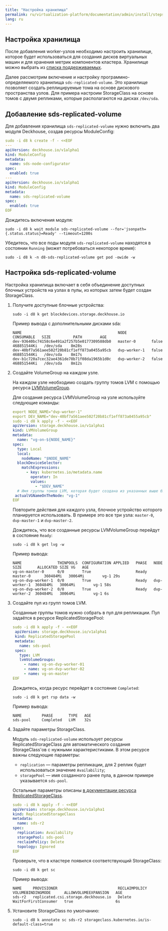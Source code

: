 ```yaml
---
title: "Настройка хранилища"
permalink: ru/virtualization-platform/documentation/admin/install/steps/storage.html
lang: ru
---
```


## Настройка хранилища

После добавления worker-узлов необходимо настроить хранилище, которое будет использоваться для создания дисков виртуальных машин и для хранения метрик компонентов кластера. Хранилище можно выбрать из [списка поддерживаемых](http://deckhouse.ru/products/virtualization-platform/documentation/admin/install/requirements.html).

Далее рассмотрим включение и настройку программно-определяемого хранилища `sds-replicated-volume`. Это хранилище позволяет создать реплицируемые тома на основе дискового пространства узлов. Для примера настроим StorageClass на основе томов с двумя репликами, которые располагаются на дисках `/dev/sda`.

## Добавление sds-replicated-volume

Для добавления хранилища `sds-replicated-volume` нужно включить два модуля Deckhouse, создав ресурсы ModuleConfig:

```yaml
sudo -i d8 k create -f - <<EOF
---
apiVersion: deckhouse.io/v1alpha1
kind: ModuleConfig
metadata:
  name: sds-node-configurator
spec:
  enabled: true
---
apiVersion: deckhouse.io/v1alpha1
kind: ModuleConfig
metadata:
  name: sds-replicated-volume
spec:
  enabled: true
EOF
```

Дождитесь включения модуля:

```shell
sudo -i d8 k wait module sds-replicated-volume --for='jsonpath={.status.status}=Ready' --timeout=1200s
```

Убедитесь, что все поды модуля `sds-replicated-volume` находятся в состоянии `Running` (может потребоваться некоторое время):

```shell
sudo -i d8 k -n d8-sds-replicated-volume get pod -owide -w
```

## Настройка sds-replicated-volume

Настройка хранилища включает в себя объединение доступных блочных устройств на узлах в пулы, из которых затем будет создан StorageClass.

1. Получите доступные блочные устройства:
  
   ```shell
   sudo -i d8 k get blockdevices.storage.deckhouse.io
   ```
  
   Пример вывода с дополнительными дисками sda:
  
   ```console
   NAME                                           NODE           CONSUMABLE   SIZE          PATH        AGE
   dev-93640bc74158c6e491a2f257b5e0177309588db0   master-0       false        468851544Ki   /dev/sda    8m28s
   dev-40bf7a561aee502f20b81cf1eff873a0455a95cb   dvp-worker-1   false        468851544Ki   /dev/sda    8m17s
   dev-b1c720a7cec32ae4361de78b71f08da1965b1d0c   dvp-worker-2   false        468851544Ki   /dev/sda    8m12s
   ```

1. Создайте VolumeGroup на каждом узле.

   На каждом узле необходимо создать группу томов LVM с помощью ресурса [LVMVolumeGroup](http://deckhouse.ru/products/virtualization-platform/reference/cr/lvmvolumegroup.html).

   Для создания ресурса LVMVolumeGroup на узле используйте следующие команды:
  
   ```yaml
   export NODE_NAME="dvp-worker-1"
   export DEV_NAME="dev-40bf7a561aee502f20b81cf1eff873a0455a95cb"
   sudo -i d8 k apply -f - <<EOF
   apiVersion: storage.deckhouse.io/v1alpha1
   kind: LVMVolumeGroup
   metadata:
     name: "vg-on-${NODE_NAME}"
   spec:
     type: Local
     local:
       nodeName: "$NODE_NAME"
     blockDeviceSelector:
       matchExpressions:
         - key: kubernetes.io/metadata.name
           operator: In
           values:
             - "$DEV_NAME"
     # Имя группы томов LVM, которая будет создана из указанных выше блочных устройств на выбранном узле.
    actualVGNameOnTheNode: "vg-1"
   EOF
   ```

   Повторите действия для каждого узла, блочное устройство которого планируется использовать. В примере это все три узла: `master-0`, `dvp-master-1` и `dvp-master-2`.

   Дождитесь, что все созданные ресурсы LVMVolumeGroup перейдут в состояние `Ready`:
  
   ```shell
   sudo -i d8 k get lvg -w
   ```
  
   Пример вывода:

   ```console
   NAME                THINPOOLS  CONFIGURATION APPLIED   PHASE   NODE          SIZE       ALLOCATED SIZE VG   AGE
   vg-on-master-0      0/0        True                    Ready   master-0      360484Mi   30064Mi        vg-1 29s
   vg-on-dvp-worker-1  0/0        True                    Ready   dvp-worker-1  360484Mi   30064Mi        vg-1 58s
   vg-on-dvp-worker-2  0/0        True                    Ready   dvp-worker-2  360484Mi   30064Mi        vg-1 6s
   ```

1. Создайте пул из групп томов LVM.

   Созданные группы томов нужно собрать в пул для репликации. Пул задаётся в ресурсе ReplicatedStoragePool:

   ```yaml
   sudo -i d8 k apply -f - <<EOF
    apiVersion: storage.deckhouse.io/v1alpha1
    kind: ReplicatedStoragePool
    metadata:
      name: sds-pool
    spec:
      type: LVM
      lvmVolumeGroups:
        - name: vg-on-dvp-worker-01
        - name: vg-on-dvp-worker-02
        - name: vg-on-master
   EOF
   ```
  
   Дождитесь, когда ресурс перейдет в состояние `Completed`:
  
   ```shell
   sudo -i d8 k get rsp data -w
   ```
  
   Пример вывода:

   ```console
   NAME         PHASE       TYPE   AGE
   sds-pool     Completed   LVM    32s
   ```

1. Задайте параметры StorageClass.

   Модуль `sds-replicated-volume` использует ресурсы ReplicatedStorageClass для автоматического создания StorageClass'ов с нужными характеристиками. В этом ресурсе важны следующие параметры:

   - `replication` — параметры репликации, для 2 реплик будет использоваться значение `Availability`;
   - `storagePool` — имя созданного ранее пула, в данном примере указывается `sds-pool`.
  
   Остальные параметры описаны [в документации ресурса ReplicatedStorageClass](http://deckhouse.ru/products/virtualization-platform/reference/cr/replicatedstorageclass.html).

   ```yaml
   sudo -i d8 k apply -f - <<EOF
   apiVersion: storage.deckhouse.io/v1alpha1
   kind: ReplicatedStorageClass
   metadata:
     name: sds-r2
   spec:
     replication: Availability
     storagePool: sds-pool
     reclaimPolicy: Delete
     topology: Ignored
   EOF
   ```

   Проверьте, что в кластере появился соответствующий StorageClass:

   ```shell
   sudo -i d8 k get sc
   ```

   Пример вывода:

   ```console
   NAME     PROVISIONER                           RECLAIMPOLICY   VOLUMEBINDINGMODE      ALLOWVOLUMEEXPANSION   AGE
   sds-r2   replicated.csi.storage.deckhouse.io   Delete          WaitForFirstConsumer   true                   6s
   ```

1. Установите StorageClass по умолчанию:

   ```shell
   sudo -i d8 k annotate sc sds-r2 storageclass.kubernetes.io/is-default-class=true
   ```
